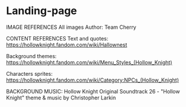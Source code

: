 # Landing-page

IMAGE REFERENCES
All images
Author: Team Cherry

CONTENT REFERENCES
Text and quotes:
https://hollowknight.fandom.com/wiki/Hallownest

Background themes:
https://hollowknight.fandom.com/wiki/Menu_Styles_(Hollow_Knight)

Characters sprites:
https://hollowknight.fandom.com/wiki/Category:NPCs_(Hollow_Knight)

BACKGROUND MUSIC:
Hollow Knight Original Soundtrack 26 - "Hollow Knight" theme & music by Christopher Larkin

